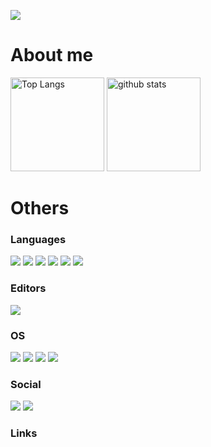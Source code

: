 ![](https://komarev.com/ghpvc/?username=emak-gg&color=red)

# About me
<p align="left"> 
  <img alt="Top Langs" height="150px" src="https://github-readme-stats.vercel.app/api/top-langs/?username=emak-gg&layout=compact&show_icons=true&theme=dark" />
  <img alt="github stats" height="150px" src="https://github-readme-stats.vercel.app/api?username=emak-gg&theme=dark&show_icons=ture" />
</p>

# Others

### Languages 
![](https://img.shields.io/badge/JavaScript-F7DF1E?labelColor=black&logo=JavaScript)
![](https://img.shields.io/badge/Node.js-3c873a?labelColor=black&logo=node.js)
![](https://img.shields.io/badge/TypeScript-198ae0?labelColor=black&logo=TypeScript)
![](https://img.shields.io/badge/PHP-805c91?labelColor=black&logo=PHP)
![](https://img.shields.io/badge/HTML5-E34F26?labelColor=black&logo=HTML5)
![](https://img.shields.io/badge/CSS3-1572B6?labelColor=black&logo=CSS3)

### Editors
![](https://img.shields.io/badge/Visual%20Studio%20Code-007ACC?labelColor=black&logo=Visual%20Studio%20Code) 

### OS
![](https://img.shields.io/badge/Linux-ffea00?labelColor=black&logo=linux)
![](https://img.shields.io/badge/Ubuntu-eb6134?labelColor=black&logo=Ubuntu)
![](https://img.shields.io/badge/Windows-0078D6?labelColor=black&logo=Windows) 
![](https://img.shields.io/badge/iOS-ff87cf?labelColor=black&logo=Apple) 

### Social
![](https://img.shields.io/badge/Twitter%20(@emak)-1DA1F2?labelColor=black&logo=Twitter) 
![](https://img.shields.io/badge/Discord%20(emak%238021)-5865F2?labelColor=black&logo=Discord) 

### Links
